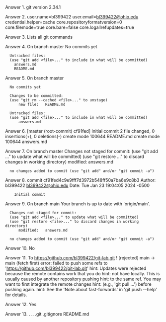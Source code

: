 Answer 1. git version 2.34.1

Answer 2. user.name=bl399422
	  user.email=bl399422@ohio.edu
	  credential.helper=cache
	  core.repositoryformatversion=0
	  core.filemode=true
	  core.bare=false
	  core.logallrefupdates=true

Answer 3. Lists all git commands

Answer 4. On branch master
	  No commits yet

	  Untracked files:
	  (use "git add <file>..." to include in what will be committed)
		answers.md
		README.md
Answer 5. On branch master

	  No commits yet

	  Changes to be committed:
  	  (use "git rm --cached <file>..." to unstage)
		  new file:   README.md

	  Untracked files:
  	  (use "git add <file>..." to include in what will be committed)
		  answers.md

Answer 6. [master (root-commit) cf91fed] Initial commit
 	   2 file changed, 0 insertions(+), 0 deletions(-)
 	   create mode 100644 README.md
 	   create mode 100644 answers.md

Answer 7. On branch master
	  Changes not staged for commit:
	  (use "git add <file>..." to update what will be committed)
	  (use "git restore <file>..." to discard changes in working directory)
		modified:   answers.md

	  no changes added to commit (use "git add" and/or "git commit -a")

Answer 8. commit cf91fed4c9e9fff7d3972b548ff50a7ba6e9c8b3
	  Author: bl399422 <bl399422@ohio.edu>
	  Date:   Tue Jan 23 19:04:05 2024 -0500
	
	    Initial commit

Answer 9. On branch main
	  Your branch is up to date with 'origin/main'.

	  Changes not staged for commit:
  	  (use "git add <file>..." to update what will be committed)
  	  (use "git restore <file>..." to discard changes in working directory)
		  modified:   answers.md

	  no changes added to commit (use "git add" and/or "git commit -a")

Answer 10. No

Answer 11. To https://github.com/bl399422/git-lab.git
	    ! [rejected]        main -> main (fetch first)
	   error: failed to push some refs to 'https://github.com/bl399422/git-lab.git'
	   hint: Updates were rejected because the remote contains work that you do
	   hint: not have locally. This is usually caused by another repository pushing
	   hint: to the same ref. You may want to first integrate the remote changes
	   hint: (e.g., 'git pull ...') before pushing again.
	   hint: See the 'Note about fast-forwards' in 'git push --help' for details.

Answer 12. Yes

Answer 13. .  ..  .git  .gitignore  README.md


